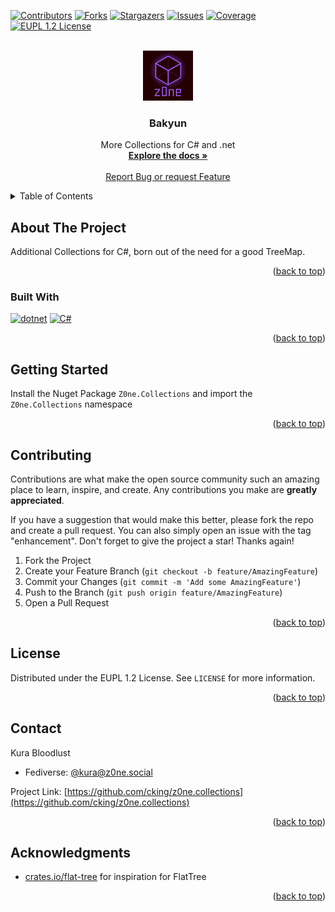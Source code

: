 <a name="readme-top"></a>

[![Contributors][contributors-shield]][contributors-url]
[![Forks][forks-shield]][forks-url]
[![Stargazers][stars-shield]][stars-url]
[![Issues][issues-shield]][issues-url]
[![Coverage][coverage-shield]][coverage-url]
[![EUPL 1.2 License][license-shield]][license-url]


<br />
<div align="center">
  <a href="https://github.com/cking/z0ne.collections">
    <img src="./icon.png" alt="Logo" width="80" height="80">
  </a>

<h3 align="center">Bakyun</h3>

  <p align="center">
    More Collections for C# and .net
    <br />
    <a href="https://github.com/cking/z0ne.collections"><strong>Explore the docs »</strong></a>
    <br />
    <br />
    <a href="https://github.com/cking/z0ne.collections/issues/new/choose">Report Bug or request Feature</a>
  </p>
</div>

<!-- TABLE OF CONTENTS -->
<details>
  <summary>Table of Contents</summary>
  <ol>
    <li>
      <a href="#about-the-project">About The Project</a>
      <ul>
        <li><a href="#built-with">Built With</a></li>
      </ul>
    </li>
    <li>
      <a href="#getting-started">Getting Started</a>
      <ul>
        <li><a href="#prerequisites">Prerequisites</a></li>
        <li><a href="#installation">Installation</a></li>
      </ul>
    </li>
    <li><a href="#usage">Usage</a></li>
    <li><a href="#roadmap">Roadmap</a></li>
    <li><a href="#contributing">Contributing</a></li>
    <li><a href="#license">License</a></li>
    <li><a href="#contact">Contact</a></li>
    <li><a href="#acknowledgments">Acknowledgments</a></li>
  </ol>
</details>

## About The Project

Additional Collections for C#, born out of the need for a good TreeMap.

<p align="right">(<a href="#readme-top">back to top</a>)</p>

### Built With

[![dotnet](https://img.shields.io/badge/dotnet-000000?style=for-the-badge&logo=dotnet)](https://dot.net)
[![C#](https://img.shields.io/badge/C%23-000000?style=for-the-badge&logo=csharp)](https://learn.microsoft.com/en-us/dotnet/csharp/)

<p align="right">(<a href="#readme-top">back to top</a>)</p>

## Getting Started

Install the Nuget Package `Z0ne.Collections` and import the `Z0ne.Collections` namespace

<p align="right">(<a href="#readme-top">back to top</a>)</p>

## Contributing

Contributions are what make the open source community such an amazing place to learn, inspire, and create. Any
contributions you make are **greatly appreciated**.

If you have a suggestion that would make this better, please fork the repo and create a pull request. You can also
simply open an issue with the tag "enhancement".
Don't forget to give the project a star! Thanks again!

1. Fork the Project
2. Create your Feature Branch (`git checkout -b feature/AmazingFeature`)
3. Commit your Changes (`git commit -m 'Add some AmazingFeature'`)
4. Push to the Branch (`git push origin feature/AmazingFeature`)
5. Open a Pull Request

<p align="right">(<a href="#readme-top">back to top</a>)</p>

## License

Distributed under the EUPL 1.2 License. See `LICENSE` for more information.

<p align="right">(<a href="#readme-top">back to top</a>)</p>

## Contact

Kura Bloodlust

- Fediverse: [@kura@z0ne.social](https://z0ne.social/@kura)

Project Link: [https://github.com/cking/z0ne.collections](https://github.com/cking/z0ne.collections)

<p align="right">(<a href="#readme-top">back to top</a>)</p>

## Acknowledgments

* [crates.io/flat-tree](https://crates.io/crates/tree-flat) for inspiration for FlatTree

<p align="right">(<a href="#readme-top">back to top</a>)</p>



<!-- MARKDOWN LINKS & IMAGES -->

[contributors-shield]: https://img.shields.io/github/contributors/cking/z0ne.collections.svg?style=for-the-badge

[contributors-url]: https://github.com/cking/z0ne.collections/graphs/contributors

[forks-shield]: https://img.shields.io/github/forks/cking/z0ne.collections.svg?style=for-the-badge

[forks-url]: https://github.com/cking/z0ne.collections/network/members

[stars-shield]: https://img.shields.io/github/stars/cking/z0ne.collections.svg?style=for-the-badge

[stars-url]: https://github.com/cking/z0ne.collections/stargazers

[issues-shield]: https://img.shields.io/github/issues/cking/z0ne.collections.svg?style=for-the-badge

[issues-url]: https://github.com/cking/z0ne.collections/issues

[license-shield]: https://img.shields.io/github/license/cking/z0ne.collections.svg?style=for-the-badge

[license-url]: https://github.com/cking/z0ne.collections/blob/master/LICENSE.txt

[coverage-shield]: https://img.shields.io/endpoint?url=https://raw.githubusercontent.com/wiki/cking/z0ne.collections/coverage-comment-badge.json&style=for-the-badge

[coverage-url]: https://github.com/cking/z0ne.collections
